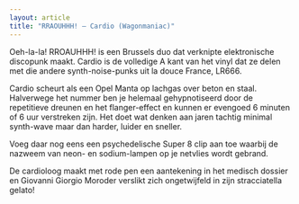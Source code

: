 ```yaml
---
layout: article
title: "RRAOUHHH! – Cardio (Wagonmaniac)"
---
```


Oeh-la-la! RROAUHHH! is een Brussels duo dat verknipte elektronische discopunk maakt. Cardio is de volledige A kant van het vinyl dat ze delen met die andere synth-noise-punks uit la douce France, LR666.

Cardio scheurt als een Opel Manta op lachgas over beton en staal. Halverwege het nummer ben je helemaal gehypnotiseerd door de repetitieve dreunen en het flanger-effect en kunnen er evengoed 6 minuten of 6 uur verstreken zijn. Het doet wat denken aan jaren tachtig minimal synth-wave maar dan harder, luider en sneller.

Voeg daar nog eens een psychedelische Super 8 clip aan toe waarbij de nazweem van neon- en sodium-lampen op je netvlies wordt gebrand.

De cardioloog maakt met rode pen een aantekening in het medisch dossier en Giovanni Giorgio Moroder verslikt zich ongetwijfeld in zijn stracciatella gelato!